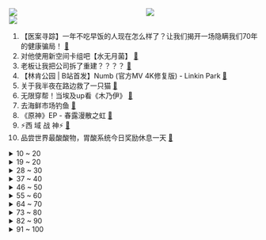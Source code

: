 <div >
	<a style="float:left;width:55%;" href = "https://github.com/anuraghazra/github-readme-stats">
	 <img src = "https://github-readme-stats.vercel.app/api?username=iuuuuuaena&theme=buefy&show_icons=true"/>
	</a>
	<a  style="float:right;width:45%" href = "https://github.com/anuraghazra/github-readme-stats">
	 <img  src="https://github-readme-stats.vercel.app/api/top-langs/?username=anuraghazra&layout=compact"/>
	</a>
	</div>

[![](https://img.shields.io/badge/jxd-@jxdgogogo.xyz-yellowgreen.svg)](https://www.jxdgogogo.xyz)<br>
1. 【医案寻踪】一年不吃早饭的人现在怎么样了？让我们揭开一场隐瞒我们70年的健康骗局！ [:link:](//www.bilibili.com/video/BV1Zs4y1H7NV) <br>
2. 对他使用新空间卡组吧【水无月菌】 [:link:](//www.bilibili.com/video/BV1cL411r7Zn) <br>
3. 老板让我把公司拆了重建？？？？ [:link:](//www.bilibili.com/video/BV1pL411r7q6) <br>
4. 【林肯公园 | B站首发】Numb (官方MV 4K修复版) - Linkin Park [:link:](//www.bilibili.com/video/BV1Mm4y1k7We) <br>
5. 关于我半夜在路边救了一只猫 [:link:](//www.bilibili.com/video/BV1hV4y197QJ) <br>
6. 无限穿帮！当埃及up看《木乃伊》 [:link:](//www.bilibili.com/video/BV12L411R7w9) <br>
7. 去海鲜市场钓鱼 [:link:](//www.bilibili.com/video/BV1rx4y1w7fP) <br>
8. 《原神》EP - 春露漫散之虹 [:link:](//www.bilibili.com/video/BV1Sg4y1s7Qp) <br>
9. ⚡西 域 战 神⚡ [:link:](//www.bilibili.com/video/BV11c411E7ga) <br>
10. 品尝世界最酸酸物，胃酸系统今日奖励休息一天 [:link:](//www.bilibili.com/video/BV1g84y1w7Gn) <br>
<details>
<summary>10 ~ 20</summary>

11. 一群up主在城市玩共享位置捉迷藏！太可怕了！！【第二期】 [:link:](//www.bilibili.com/video/BV1KP411f7fc) <br>
12. 宵宫放烟花之蹦迪神曲！参上！ [:link:](//www.bilibili.com/video/BV1sV4y197QP) <br>
13. 《 豚 骨 拉 面 全 套 配 方 》 [:link:](//www.bilibili.com/video/BV19m4y1r7TV) <br>
14. 日后升起的每一缕炊烟，都是对你的思念 [:link:](//www.bilibili.com/video/BV1Cg4y147zr) <br>
15. 漂泊两年多回到乡下，乡村生活也不错，想留在农村却很难 [:link:](//www.bilibili.com/video/BV1ob411d78A) <br>
16. “ 北 方 人 诱 捕 器 ” [:link:](//www.bilibili.com/video/BV1r24y1x7jb) <br>
17. 资助了几年的山区女孩突然不读书了，驱车去山里看看她什么情况 [:link:](//www.bilibili.com/video/BV17s4y1p7Cq) <br>
18. 日本神级广告：零CG真人出演，50人分饰两角，2分钟一镜到底演绎12年父女情 [:link:](//www.bilibili.com/video/BV1TL411r7fF) <br>
19. 【陋室画家】进来！你还有什么理由不坚持热爱？ [:link:](//www.bilibili.com/video/BV1U24y1x76W) <br>
</details>
<details>
<summary>19 ~ 20</summary>

20. ⚡喵喵喵喵喵喵喵喵喵喵喵喵喵喵 [:link:](//www.bilibili.com/video/BV1wg4y1t7j6) <br>
21. 街上狗比孩子多 韩国人好像真的不生小孩 [:link:](//www.bilibili.com/video/BV1BY4y1X7zT) <br>
22. 【STN快报第七季08】新版里昂人设崩塌，全身都是不能播的液体 [:link:](//www.bilibili.com/video/BV1Es4y1p7sT) <br>
23. 渲染了一个月，希望能有一万播放... [:link:](//www.bilibili.com/video/BV1PL411d7XR) <br>
24. 粮油之死：四大粮商做空中国，长达100年的粮油战争从未结束！【世界战史】 [:link:](//www.bilibili.com/video/BV1fs4y1H7my) <br>
25. 水课这么多？学生需要能帮他们找到工作的真干货！最全实习攻略：实习时机/实习岗位选择/实习渠道/简历撰写/面试技巧/实习注意 [:link:](//www.bilibili.com/video/BV1kL411R74z) <br>
26. 终于到了！不带钱跨越半个中国，抵达北京！ 丨流浪 11 [:link:](//www.bilibili.com/video/BV19M4y1z714) <br>
27. 大多数去职校学电竞的人都怎样了？这个视频给你答案！ [:link:](//www.bilibili.com/video/BV1T84y1w7ar) <br>
28. 史上最扎实的棒棒糖吃法！5元一根，一口气能炫一打…… [:link:](//www.bilibili.com/video/BV1cP411o7KN) <br>
</details>
<details>
<summary>28 ~ 30</summary>

29. 当年“血洗”全球的100首经典歌曲，DNA真的控制不住了！ [:link:](//www.bilibili.com/video/BV1vT411k7dS) <br>
30. 猫：我的母语是无语! [:link:](//www.bilibili.com/video/BV1dL411R7rB) <br>
31. 总工时19天，用石料480方，用传统技术建造一座  石拱桥（全集） [:link:](//www.bilibili.com/video/BV1t84y1w7Ps) <br>
32. 【烂活电竞43】列兵杰克爱！ 听到命令请喊到！  月男腐乳杰克爱  出列！！！！！！！！！！！！！！ [:link:](//www.bilibili.com/video/BV1KY4y1X79d) <br>
33. 放炮时不能多看一眼 [:link:](//www.bilibili.com/video/BV1T24y1E7fJ) <br>
34. 在饭局上被羞辱，女孩儿竟然这样化解尴尬 [:link:](//www.bilibili.com/video/BV1Zs4y1H7M5) <br>
35. 在无尽的沙漠当中没有树木！该如何生存下去【我的世界】 P10 [:link:](//www.bilibili.com/video/BV1Nk4y1t76C) <br>
36. 多大的风啊？能把树都吹成“牙刷”…新西兰班克斯半岛风大的地理原因来啦！ [:link:](//www.bilibili.com/video/BV1Es4y1p7m5) <br>
37. 喂！你给我摇起来啊！！！ [:link:](//www.bilibili.com/video/BV1dP411d7HT) <br>
</details>
<details>
<summary>37 ~ 40</summary>

38. 【渊默行动】首杀危机等级39 灾渊首言登神默 怒海掌握逆世钩 [:link:](//www.bilibili.com/video/BV1Rc411j7Zt) <br>
39. 我把MC所有的方块都收集了！！！ [:link:](//www.bilibili.com/video/BV1Wx4y1P7Y8) <br>
40. 【短片】谁说拍短片一定需要剧本？ [:link:](//www.bilibili.com/video/BV1ZL411R7xw) <br>
41. 【花小烙】为什么脑袋撞到后会起很大一个包，身体其他地方就不会？ [:link:](//www.bilibili.com/video/BV1Vv4y1j7zh) <br>
42. “我好多年没玩了，好想和你玩一局” [:link:](//www.bilibili.com/video/BV1tL411d7ca) <br>
43. 给全网粉丝量超1亿的篮球团队做画质改造，差点难倒我们？ [:link:](//www.bilibili.com/video/BV19v4y1V7od) <br>
44. 韩磊演唱《梦幻西游》电脑版赛事主题曲《给所有知道我名字的人》—再见少年拉满弓，不惧岁月不惧风 [:link:](//www.bilibili.com/video/BV11Y4y1X7Yv) <br>
45. 五黑年度最燃《将我的一切赌在这251秒！》 [:link:](//www.bilibili.com/video/BV1FP411f7D2) <br>
46. 【创作不死，热爱永存】以此纪念那些被埋没的，在lof里斑斓的岁月 [:link:](//www.bilibili.com/video/BV1mM4y1z76i) <br>
</details>
<details>
<summary>46 ~ 50</summary>

47. 自助餐吃米饭是基本操作，不要慌！ [:link:](//www.bilibili.com/video/BV1JT41167YK) <br>
48. 生活小窍门 [:link:](//www.bilibili.com/video/BV18v4y1j7AQ) <br>
49. 女生宿舍的Love Shot灯光版 [:link:](//www.bilibili.com/video/BV1cL411C7hS) <br>
50. 突然就理解什么叫全世界的审美都在下降了！这居然是70年前电影的服化道，每一件都优雅非常 [:link:](//www.bilibili.com/video/BV18v4y1L7YR) <br>
51. 啊 [:link:](//www.bilibili.com/video/BV1LV4y197g4) <br>
52. 【NMIXX】"Love Me Like This" M/V [:link:](//www.bilibili.com/video/BV1ST411677Y) <br>
53. 哦对了，还有就是小而臭的叫“沟” [:link:](//www.bilibili.com/video/BV19D4y1M7yN) <br>
54. 你管这叫新手？？ [:link:](//www.bilibili.com/video/BV1AM4y167qA) <br>
55. 北京.农业大学 [:link:](//www.bilibili.com/video/BV1ZL411R7uj) <br>
</details>
<details>
<summary>55 ~ 60</summary>

56. 海底捞奶茶自助体验 [:link:](//www.bilibili.com/video/BV1HL411C7zy) <br>
57. 一拳超人埼玉训练1000天挑战第400天，今天四倍量挑战 [:link:](//www.bilibili.com/video/BV17g4y1t7JD) <br>
58. 熊猫：长这么大都没受过这样的气！ [:link:](//www.bilibili.com/video/BV1xL411d7XW) <br>
59. MOREVFX「流浪地球2」视效花絮 [:link:](//www.bilibili.com/video/BV1hP411Z7Tc) <br>
60. 没办法，手绘真是太有魅力了！ [:link:](//www.bilibili.com/video/BV1Y24y1x7oH) <br>
61. 用七百万笔画了一幅画。 [:link:](//www.bilibili.com/video/BV1W84y1w7Cc) <br>
62. 小小一场比赛，全是职业选手 [:link:](//www.bilibili.com/video/BV1v24y1x7mc) <br>
63. 【人生态度】完整版丨房子着火我拍照~人生乱套我睡觉~~ [:link:](//www.bilibili.com/video/BV1yY4y1X7mC) <br>
64. 战绩:一人1272元！今年必胜客自助又来啦！践行光盘行动！ [:link:](//www.bilibili.com/video/BV1kT41167Be) <br>
</details>
<details>
<summary>64 ~ 70</summary>

65. 芬兰家人横扫东北馆子疯狂炫饭！暴风吸入酸菜炖粉条吃嗨了！揭秘侄女恋爱细节收都收不住！生日狂欢感动哭！ [:link:](//www.bilibili.com/video/BV1ZM411H73k) <br>
66. 逼老板干了一天活，他选择了退群… [:link:](//www.bilibili.com/video/BV1jM4y167N6) <br>
67. 我不是懒羊羊啊！！ [:link:](//www.bilibili.com/video/BV1W54y1T7ct) <br>
68. 不会还有人没有小猫哄睡吧～ [:link:](//www.bilibili.com/video/BV1uP411o7CY) <br>
69. 我会等枯树生出芽，开出新的花。春日里，给大家唱首温暖的歌。《我会等》cover承桓 [:link:](//www.bilibili.com/video/BV1dv4y1L7vW) <br>
70. 剑魔：出BUG了？对面怎么没有装备？什么鬼？ [:link:](//www.bilibili.com/video/BV1qb411Z7zQ) <br>
71. 摇动人生的老虎机，每次都能中大奖 [:link:](//www.bilibili.com/video/BV1Ts4y1p7wT) <br>
72. 这不是特效！25对演员一镜到底演绎父女12年变化——日本感人广告 [:link:](//www.bilibili.com/video/BV1Bv4y1L7bW) <br>
73. “在海边听这首《Past lives》真的太绝了” [:link:](//www.bilibili.com/video/BV1b84y1w7pf) <br>
</details>
<details>
<summary>73 ~ 80</summary>

74. 穆桂英刀马旦申请出战，谁的听戏DNA动了！ [:link:](//www.bilibili.com/video/BV13X4y1Z766) <br>
75. 对视变装挑战赛来了？大学生字典里就没有“输”字…… [:link:](//www.bilibili.com/video/BV19x4y1P7uM) <br>
76. 一千颗碎片！实拍魔刀千刃！觉醒我们心中的热爱吧！ [:link:](//www.bilibili.com/video/BV14o4y1q777) <br>
77. 变味的跑操≠体育锻炼，我还是觉得不值得提倡 [:link:](//www.bilibili.com/video/BV1Mo4y1z7Ax) <br>
78. 小傲小潮去重庆！好吃好喝如仙境！ [:link:](//www.bilibili.com/video/BV1UL411o7mP) <br>
79. 突击检查：外国人对中国有什么离谱问题 [:link:](//www.bilibili.com/video/BV1ex4y1w7CD) <br>
80. 他的歌你最少听过3000遍，但是你可能根本不知道他 [:link:](//www.bilibili.com/video/BV1iv4y1L7JU) <br>
81. 隋卞一探 |苍蝇馆的一道菜竟然让特厨惊呼太nb了？！长沙第三顿——秦娭毑皮蛋肉丸！ [:link:](//www.bilibili.com/video/BV1dL411k7ra) <br>
82. 实测泰国跟团游：UP主面对当地导游促销当“铁公鸡”，一分不花会怎样？ [:link:](//www.bilibili.com/video/BV1jL411C7oV) <br>
</details>
<details>
<summary>82 ~ 90</summary>

83. 忍界最痛！博人成为最大反派，将对抗整个木叶！最新剧情炸裂展开 [:link:](//www.bilibili.com/video/BV1Cv4y1L7ML) <br>
84. 我，柳三变，白衣卿相，奉旨填词，人生很难，但我没失败 [:link:](//www.bilibili.com/video/BV1RT41167qg) <br>
85. 新番时光机！十年前的观众都在看什么？「2013年1月篇」泛式 [:link:](//www.bilibili.com/video/BV1ws4y1p7k9) <br>
86. 家人们，来了！ [:link:](//www.bilibili.com/video/BV18V4y1R7EE) <br>
87. 事出有因！你没听过的奇葩规定！ [:link:](//www.bilibili.com/video/BV1wM4y1k7Bh) <br>
88. 抗日神剧又整活儿了！我往往因为不够变态而和神剧格格不入 [:link:](//www.bilibili.com/video/BV19x4y1P7zG) <br>
89. 【AI本兮】反方向的钟 [:link:](//www.bilibili.com/video/BV1984y1c7wn) <br>
90. 一网打尽！一口气看完230款史低游戏【steam春促折扣信息】 [:link:](//www.bilibili.com/video/BV1Ab411o7Bi) <br>
91. 💪🏻B站版《健身新手的训练完全手册》™ [:link:](//www.bilibili.com/video/BV1Hk4y187jF) <br>
</details>
<details>
<summary>91 ~ 100</summary>

92. 挑战全网！31个俯卧撑就能将吉尼斯世界纪录留在中国？ [:link:](//www.bilibili.com/video/BV17x4y1P7Gj) <br>
93. 【起源行动】无名庇护所18+挑战+每日8级 摆完挂机 简单好抄（危机合约合集，持续更新中） [:link:](//www.bilibili.com/video/BV1Ev4y1j79y) <br>
94. 这句被疯传的英文，引发网友热议！你能看懂吗？ [:link:](//www.bilibili.com/video/BV1G94y1F7se) <br>
95. 试吃世界上最丑的鱼，水滴鱼，一口下去口感爆棚 [:link:](//www.bilibili.com/video/BV1424y1x73m) <br>
96. 【真 我的世界】三只小猪盖房子但狂飙版 [:link:](//www.bilibili.com/video/BV13L411C7Fj) <br>
97. 你最后一次看少儿频道是什么时候？ [:link:](//www.bilibili.com/video/BV1984y1A7Dg) <br>
98. 我给我的牧羊犬买了一只羊，羊有了狗管理，狗有了工作 [:link:](//www.bilibili.com/video/BV1fb411Z7aX) <br>
99. 演员张颂文演讲《扎根》 [:link:](//www.bilibili.com/video/BV1Rs4y1H7HM) <br>
100. 【你说我接】在别人的话中加一个字！居然能变的这么离谱？ [:link:](//www.bilibili.com/video/BV1FL411C7o2) <br>
</details>
